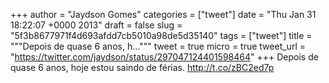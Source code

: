 
+++
author = "Jaydson Gomes"
categories = ["tweet"]
date = "Thu Jan 31 18:22:07 +0000 2013"
draft = false
slug = "5f3b8677971f4d693afdd7cb5010a98de5d35140"
tags = ["tweet"]
title = """Depois de quase 6 anos, h..."""
tweet = true
micro = true
tweet_url = "https://twitter.com/jaydson/status/297047124401598464"
+++
Depois de quase 6 anos, hoje estou saindo de férias. http://t.co/zBC2ed7p
